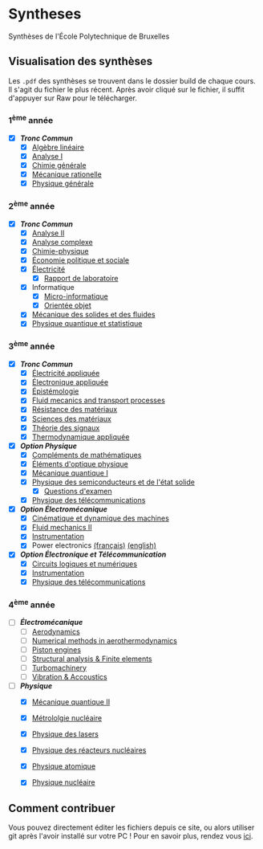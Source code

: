 # Syntheses
Synthèses de l'École Polytechnique de Bruxelles

## Visualisation des synthèses
Les `.pdf` des synthèses se trouvent dans le dossier build de chaque
cours. Il s'agit du fichier le plus récent. Après avoir cliqué sur 
le fichier, il suffit d'appuyer sur Raw pour le télécharger. 

### 1<sup>ème</sup> année
- [x] ***Tronc Commun***
   - [x] [Algèbre linéaire](IRCI1/Algèbre%20Linéaire/build/Algèbre%20Linéaire%20-%20Nicolas%20Englebert.pdf)
   - [x] [Analyse I](IRCI1/Analyse%20I/build/Analyse%20I%20-%20Nicolas%20Englebert.pdf)
   - [x] [Chimie générale](IRCI1/Chimie%20Générale/build/Chimie%20Générale%20-%20Nicolas%20Englebert.pdf)
   - [x] [Mécanique rationelle](IRCI1/Mécanique%20Rationelle/build/Mécanique%20Rationelle%20I%20-%20Nicolas%20Englebert.pdf)
   - [x] [Physique générale](IRCI1/Physique%20Générale/build/Physique%20Générale%20-%20Nicolas%20Englebert.pdf)

### 2<sup>ème</sup> année
- [x] ***Tronc Commun***
   - [x] [Analyse II](IRCI2/Analyse%20II/build/Analyse%20II%20-%20Nicolas%20Englebert.pdf)
   - [x] [Analyse complexe](IRCI2/Analyse%20complexe/build/Analyse%20Complexe%20-%20Nicolas%20Englebert.pdf)
   - [x] [Chimie-physique](IRCI2/Chimie%20-%20Physique/build/Chimie%20Physique%20-%20Nicolas%20Englebert.pdf)
   - [x] [Économie politique et sociale](IRCI2/Economie/build/Economie%20politique%20et%20sociale%20-%20Enes%20Ulusoy.pdf)
   - [x] [Électricité](IRCI2/Electricité/build/Electricité%20-%20Nicolas%20Englebert.pdf)
     - [x] [Rapport de laboratoire](IRCI2/Electricité/Laboratoire/build/Rapport%20de%20laboratoire%20-%20Terence%20Blésin,%20Nicolas%20Englebert,%20Benoît%20Vernier.pdf)
   - [x] Informatique
     - [x] [Micro-informatique](IRCI2/Informatique/syntheseOO.pdf)
     - [x] [Orientée objet](IRCI2/Informatique/MicroInformatique/build/syllab_microinfo.pdf)
   - [x] [Mécanique des solides et des fluides](IRCI2/Mécanique%20des%20fluides/build/Mécanique%20des%20fluides%20-%20Nicolas%20Englebert.pdf)
   - [x] [Physique quantique et statistique](IRCI2/Physique%20quantique%20et%20statistique/build/Physique%20quantique%20et%20statistique%20-%20Nicolas%20Englebert.pdf)

### 3<sup>ème</sup> année
- [x] ***Tronc Commun***
  - [x] [Électricité appliquée](IRCI3/Électricité%20appliquée/build/Électricité%20appliquée%20-%20Nicolas%20Englebert.pdf)
  - [x] [Électronique appliquée](IRCI3/Electronique%20appliquée/build/Electronique%20appliquée-%20Nicolas%20Englebert.pdf)
  - [x] [Épistémologie](https://github.com/MISCHIEN/Epistemo/blob/master/resume_epistemo.pdf)
  - [x] [Fluid mecanics and transport processes](IRCI3/Fluid%20mechanics%20and%20transport%20processes/build/Fluid%20mechanics%20and%20transport%20processes%20-%20Enes%20Ulusoy.pdf)
  - [x] [Résistance des matériaux](IRCI3/Résistance%20des%20matériaux/build/Résistance%20des%20matériaux%20-%20Nicolas%20Englebert.pdf)
  - [x] [Sciences des matériaux](IRCI3/Science%20des%20matériaux/build/Science%20des%20matériaux%20-%20Enes%20Ulusoy.pdf)
  - [x] [Théorie des signaux](IRCI3/Théorie%20des%20signaux/build/Théorie%20des%20signaux%20-%20Nicolas%20Englebert.pdf)
  - [x] [Thermodynamique appliquée](IRCI3/Thermodynamique%20appliquée/build/Thermodynamique%20appliquée%20-%20Nicolas%20Englebert.pdf)
- [x] ***Option Physique***
  - [x] [Compléments de mathématiques](IRCI3/Compléments%20de%20mathématiques/build/Compléments%20de%20mathématiques.pdf)
  - [x] [Éléments d'optique physique](IRCI3/Eléments%20d'optique%20physique/build/Eléments%20d'optique%20physique%20-%20Nicolas%20Englebert.pdf)
  - [x] [Mécanique quantique I](IRCI3/Mécanique%20quantique%20I/build/Mécanique%20quantique%20I%20-%20Nicolas%20Englebert.pdf)
  - [x] [Physique des semiconducteurs et de l'état solide](IRCI3/Physique%20des%20semiconducteurs%20et%20de%20l'état%20solide/build/Physique%20des%20semiconducteurs%20-%20Nicolas%20Englebert.pdf)
     - [x] [Questions d'examen](IRCI3/Physique%20des%20semiconducteurs%20et%20de%20l'état%20solide/Questions_examen.pdf)
  - [x] [Physique des télécommunications](IRCI3/Physique%20des%20télécommunications/build/Physique%20des%20télécommunications%20-%20Nicolas%20Englebert.pdf)
- [x] ***Option Électromécanique***
  - [x] [Cinématique et dynamique des machines](IRCI3/Cinématique%20et%20dynamique%20des%20machines/build/Cinématique%20et%20dynamique%20des%20machines%20-%20Enes%20Ulusoy.pdf)
  - [x] [Fluid mechanics II](IRCI3/Fluid%20mechanics%20II/build/Fluid%20mechanics%20II.pdf)
  - [x] [Instrumentation](IRCI3/Instrumentation/build/Instrumentation%20-%20Cédric%20Hannotier.pdf)
  - [x] Power electronics [(français)](IRCI3/Power%20electronics/build/Power%20electronics%20-%20Enes%20Ulusoy.pdf) [(english)](IRCI3/Power%20electronics/build/Power%20electronics_EN%20-%20Enes%20Miguel.pdf)
- [x] ***Option Électronique et Télécommunication***
  - [x] [Circuits logiques et numériques](IRCI3/Circuits%20logiques%20et%20numériques/build/Circuits%20logiques%20et%20numériques%20-%20Cédric%20Hannotier.pdf)
  - [x] [Instrumentation](IRCI3/Instrumentation/build/Instrumentation%20-%20Cédric%20Hannotier.pdf)
  - [x] [Physique des télécommunications](IRCI3/Physique%20des%20télécommunications/build/Physique%20des%20télécommunications%20-%20Nicolas%20Englebert.pdf)

### 4<sup>ème</sup> année
- [ ] ***Électromécanique***
  - [ ] [Aerodynamics](IRCI4-EM/Aerodynamics/build/Aerodynamics.pdf)
  - [ ] [Numerical methods in aerothermodynamics](IRCI4-EM/Numerical%20methods%20in%20aerothermodynamics/build/Numerical%20methods%20in%20aerothermodynamics.pdf)
  - [ ] [Piston engines](IRCI4-EM/Piston%20engines/build/Piston%20engines.pdf)
  - [ ] [Structural analysis & Finite elements](IRCI4-EM/Structural%20Analysis%20%26%20Finite%20Elements/build/Structural%20Analysis%20%26%20Finite%20Elements.pdf)
  - [ ] [Turbomachinery](IRCI4-EM/Turbomachinery/build/Turbomachinery.pdf)
  - [ ] [Vibration & Accoustics](IRCI4-EM/Vibration%20&%20Accoustics/build/Vibration%20&%20Accoustics.pdf)
- [ ] ***Physique***
  - [x] [Mécanique quantique II](IRCI4-PHYS/Mécanique%20quantique%20II/build/Mécanique%20quantique%20II%20-%20Nicolas%20Englebert.pdf)
  - [x] [Métrololgie nucléaire](IRCI4-PHYS/Métrologie%20nucléaire/build/Métrologie%20nucléaire%20-%20Nicolas%20Englebert.pdf)
  - [x] [Physique des lasers](IRCI4-PHYS/Physique%20des%20lasers/build/Physique%20des%20lasers%20-%20Nicolas%20Englebert.pdf)
  - [x] [Physique des réacteurs nucléaires](IRCI4-PHYS/Physique%20des%20réacteurs%20nucléaires/build/Physique%20des%20réacteurs%20nucléaires%20-%20Nicolas%20Englebert.pdf)
  - [x] [Physique atomique](IRCI4-PHYS/Physique%20atomique/build/Physique%20atomique%20-%20Nicolas%20Englebert.pdf)  
  - [x] [Physique nucléaire](IRCI4-PHYS/Physique%20nucléaire/build/Physique%20nucléaire%20-%20Nicolas%20Englebert.pdf)  
  


## Comment contribuer
Vous pouvez directement éditer les fichiers depuis ce site, ou alors
utiliser git après l'avoir installé sur votre PC ! Pour en savoir 
plus, rendez vous [ici](http://openclassrooms.com/courses/gerez-vos-codes-source-avec-git).

